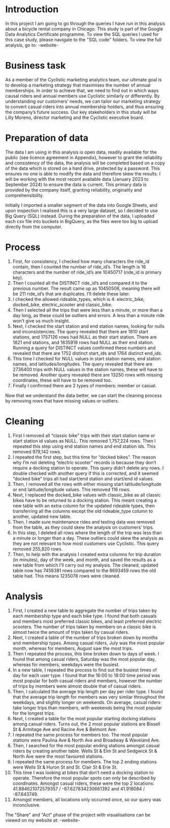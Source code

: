 # Introduction

In this project I am going to go through the queries I have run in this analysis about a bicycle rental company in Chicago. This study is part of the Google Data Analytics Certificate programme. To view the SQL queries I used for this case study, please navigate to the "SQL code" folders. To view the full analysis, go to: -website-

# Business task

As a member of the Cyclistic marketing analytics team, our ultimate goal is to develop a marketing strategy that maximises the number of annual memberships. In order to achieve that, we need to find out in which ways causal riders and annual members use Cyclistic similarly or differently. By understanding our customers’ needs, we can tailor our marketing strategy to convert casual riders into annual membership holders, and thus ensuring the company’s future success. Our key stakeholders in this study will be Lilly Moreno, director marketing and the Cyclistic executive board.

# Preparation of data

The data I am using in this analysis is open data, readily available for the public (see licence agreement in Appendix), however to grant the reliability and consistency of the data, the analysis will be completed based on a copy of the data which is stored on a hard drive, protected by a password. This ensures no one is able to modify the data and therefore skew the results. I will be working with the most recent available data (January 2023 to September 2024) to ensure the data is current. This primary data is provided by the company itself, granting reliability, originality and comprehensibility. 

Initially I imported a smaller segment of the data into Google Sheets, and upon inspection I realised this is a very large dataset, so I decided to use Big Query (SQL) instead. During the preparation of the data, I uploaded each csv file into buckets in BigQuery, as the files were too big to upload directly from the computer.

# Process

1. First, for consistency, I checked how many characters the ride_id contain, then I counted the number of ride_id’s. The length is 16 characters and the number of ride_id’s are 10450717 (ride_id is primary key).
2. Then I counted all the DISTINCT ride_id’s and compared it to the previous number. The result came up as 10450506, meaning there will be 211 ride_id’s that are duplicates. I’ll delete these later.
3. I checked the allowed rideable_types, which is 4: electric_bike, docked_bike, electric_scooter and classic_bike.
4. Then I selected all the trips that were less than a minute, or more than a day long, as these could be outliers and errors. A less than a minute ride won’t give us much insight.
5. Next, I checked the start station and end station names, looking for nulls and inconsistencies. The query revealed that there are 1810 start stations, and 1757126 rows had NULL as their start station. There are 1821 end stations, and 1835918 rows had NULL as their end station. Running a query for DISTINCT values confirmed these numbers and revealed that there are 1752 distinct start_ids and 1764 distinct end_ids.
6. This time I checked for NULL values in start station names,  end station names, and latitudes/longitudes. The query revealed that there are 2736400 trips with NULL values in the station names, these will have to be removed. Another query revealed there are 13250 rows with missing coordinates, these will have to be removed too.
7. Finally I confirmed there are 2 types of members: member or casual.

Now that we understand the data better, we can start the cleaning process by removing rows that have missing values or outliers.

# Cleaning

1. First I removed all “classic bike” trips with their start station name or start station id values as NULL. This removed 1,757,224 rows. Then I repeated this step using end station names and end station ids. This removed 979,142 rows. 
2. I repeated the first step, but this time for “docked bikes”. The reason why I’m not deleting “electric scooter” records is because they don’t require a docking station to operate. This query didn’t delete any rows. I double checked with another query if this is corrected, and it seemed “docked bike” trips all had start/end station and start/end id values.
3. Then, I removed all the rows with either missing start latitude/longitude or end latitude/longitude values. This removed 116 rows.
4. Next, I replaced the docked_bike values with classic_bike as all classic bikes have to be returned to a docking station. This meant creating a new table with an extra column for the updated rideable types, then transferring all the columns except the old rideable_type column to another, updated new table.
5. Then, I made sure maintenance rides and testing data was removed from the table, as they could skew the analysis on customers’ trips.
6. In this step, I deleted all rows where the length of the trip was less than a minute or longer than a day. These outliers could skew the analysis as they are not relevant to how most customers use Cyclistic. This query removed 255,820 rows.
7. Then, to help with the analysis I created extra columns for trip duration (in minutes), day of the week, and month, and saved the results as a new table from which I’ll carry out my analysis. The cleaned, updated table now has 7458381 rows compared to the 8693459 rows the old table had. This means 1235078 rows were cleaned.

# Analysis

1. First, I created a new table to aggregate the number of trips taken by each membership type and each bike type. I found that both casuals and members most preferred classic bikes, and least preferred electric scooters. The number of trips taken by members on a classic bike is almost twice the amount of trips taken by casual riders. 
2. Next, I created a table of the number of trips broken down by months and membership types. Among casual riders, July was the most popular month, whereas for members, August saw the most trips.
3. Then I repeated the process, this time broken down to days of week. I found that among casual riders, Saturday was the most popular day, whereas for members, weekdays were the busiest.
4. In a new table, I repeated the process to find out the busiest times of day for each user type. I found that the 16:00 to 18:00 time period was most popular for both casual riders and members, however the number of trips by members were almost double that of casual riders. 
5. Then, I calculated the average trip length per day per rider type. I found that the average trip length for members was very similar throughout the weekdays, and slightly longer on weekends. On average, casual riders take longer trips than members, with weekends being the most popular for the longest trips.
6. Next, I created a table for the most popular starting docking stations among casual riders. Turns out, the 2 most popular stations are Bissell St & Armitage Ave and Racine Ave & Belmont Ave.
7. I repeated the same process for members too. The most popular stations were Paulina Ave & North Ave and Broadway & Waveland Ave.
8. Then, I searched for the most popular ending stations amongst casual riders by creating another table. Wells St & Elm St and Sedgwick St & North Ave were the most favoured stations. 
9. I repeated the same process for members. The top 2 ending stations were Wells St & Huron St and St. Clair St & Erie St.
10. This time I was looking at bikes that don’t need a docking station to operate. Therefore the most popular spots can only be described by coordinates. Amongst casual riders, these were the top 2 locations: 41.884621072579357 / -87.627834230661392 and 41.918084 / -87.643749.
11. Amongst members, all locations only occurred once, so our query was inconclusive. 

The "Share" and "Act" phase of the project with visualisations can be viewed on my website at: -website-


